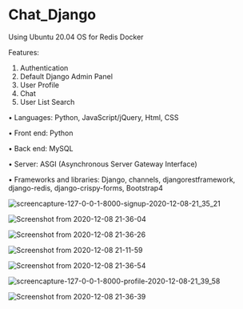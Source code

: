 # Chat_Django

Using Ubuntu 20.04 OS for Redis Docker


Features:

  1. Authentication
  2. Default Django Admin Panel
  3. User Profile
  4. Chat
  5. User List Search
  
 
• Languages: Python, JavaScript/jQuery, Html, CSS

• Front end: Python

• Back end: MySQL

• Server: ASGI (Asynchronous Server Gateway Interface)

• Frameworks and libraries: Django, channels, djangorestframework, django-redis, django-crispy-forms, Bootstrap4
  
  
  
  ![screencapture-127-0-0-1-8000-signup-2020-12-08-21_35_21](https://user-images.githubusercontent.com/95537573/206860476-741eb8a0-e595-49df-bc56-6c77771054af.png)
  
  ![Screenshot from 2020-12-08 21-36-04](https://user-images.githubusercontent.com/95537573/206860504-ba8c6728-b079-4509-8c63-2252d07aa478.png)

  ![Screenshot from 2020-12-08 21-36-26](https://user-images.githubusercontent.com/95537573/206860529-d72ecee3-b5ba-4aee-b3c8-2f05e69068c5.png)
  
  ![Screenshot from 2020-12-08 21-11-59](https://user-images.githubusercontent.com/95537573/206860537-a3032c67-f964-4734-a413-5a71d12e859b.png)
  
  ![Screenshot from 2020-12-08 21-36-54](https://user-images.githubusercontent.com/95537573/206860597-f7e91309-41c2-43dd-b785-fa51b8a6c493.png)
  
  ![screencapture-127-0-0-1-8000-profile-2020-12-08-21_39_58](https://user-images.githubusercontent.com/95537573/206860623-192af94c-697b-4c5b-8db0-b6f08465eccf.png)

  ![Screenshot from 2020-12-08 21-36-39](https://user-images.githubusercontent.com/95537573/206860630-bf13d9a7-30c8-4a31-8c96-e7e7747ea1f7.png)

